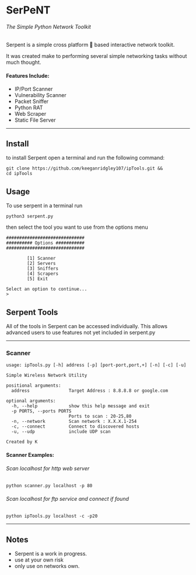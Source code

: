 
# SerPeNT

###### The Simple Python Network Toolkit

Serpent is a simple cross platform :snake: based interactive network toolkit.

It was created make to performing several simple networking tasks without much thought.

#### Features Include:

- IP/Port Scanner
- Vulnerability Scanner
- Packet Sniffer
- Python RAT
- Web Scraper
- Static File Server

---

## Install

to install Serpent open a terminal and run the following command:

``` 
git clone https://github.com/keeganridgley107/ipTools.git &&
cd ipTools
```

## Usage

To use serpent in a terminal run 

```python3 serpent.py```
 
then select the tool you want to use from the options menu

```
##############################
########## Options ###########
##############################

        [1] Scanner
        [2] Servers
        [3] Sniffers
        [4] Scrapers
        [5] Exit

Select an option to continue...
>
```

## Serpent Tools 

All of the tools in Serpent can be accessed individually. 
This allows advanced users to use features not yet included in serpent.py 

----

### Scanner

```
usage: ipTools.py [-h] address [-p] [port-port,port,+] [-n] [-c] [-u]

Simple Wireless Network Utility

positional arguments:
  address               Target Address : 8.8.8.8 or google.com

optional arguments:
  -h, --help            show this help message and exit
  -p PORTS, --ports PORTS
                        Ports to scan : 20-25,80
  -n, --network         Scan network : X.X.X.1-254
  -c, --connect         Connect to discovered hosts
  -u, --udp             include UDP scan

Created by K
```

#### Scanner Examples:

###### Scan localhost for http web server 

```python scanner.py localhost -p 80```

###### Scan localhost for ftp service and connect if found

```python ipTools.py localhost -c -p20```

-----------

## Notes

- Serpent is a work in progress. 
- use at your own risk 
- only use on networks own. 

